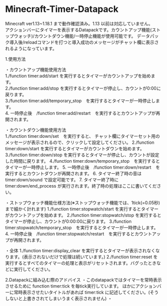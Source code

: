# Minecraft-Timer-Datapack
Minecraft ver1.13~1.18.1 まで動作確認済み。1.13 以前は対応していません。  
アクションバーにタイマーを表示するDatapackです。カウントアップ機能(ストップウォッチ)/カウントダウン機能/一時停止機能が使用可能です。
データパック導入後/reloadコマンドを打つと導入成功のメッセージがチャット欄に表示されるようになっています。

1.使用方法

  ・カウントアップ機能使用方法  
   1./function timer:add/start を実行するとタイマーがカウントアップを始めます。  
   2./function timer:add/stop を実行するとタイマーが停止し、カウントが0:00に戻ります。  
   3./function timer:add/temporary_stop　を実行するとタイマーが一時停止します。  
   4. 一時停止後　/function timer:add/restart　を実行するとカウントアップが再開されます。  
   
   
   ・カウントダウン機能使用方法  
   1./function timer:down/set　を実行すると、  チャット欄にタイマーセット用のメッセージが表示されるので、クリックして設定してください。
   2./function timer:down/start を実行するとタイマーがカウントダウンを始めます。
   3./function timer:down/stop を実行するとタイマーが停止し、カウントが設定した時間に戻ります。
   4./function timer:down/temporary_stop　を実行するとタイマーが一時停止します。
   5. 一時停止後　/function timer:down/restart　を実行するとカウントダウンが再開されます。
   6. タイマー終了時の音は timer:down/sound で設定可能です。
   7. タイマー終了時に timer:down/end_process が実行されます。終了時の処理はここに書いてください。
   
   
   ・ストップウォッチ機能仕様方法(※ストップウォッチ機能では、1tick(=0.05秒)まで細かく計れます)
   1./function timer:stopwatch/start を実行するとタイマーがカウントアップを始めます。
   2./function timer:stopwatch/stop を実行するとタイマーが停止し、カウントが0:00:00に戻ります。
   3./function timer:stopwatch/temporary_stop　を実行するとタイマーが一時停止します。
   4. 一時停止後　/function timer:stopwatch/restart　を実行するとカウントアップが再開されます。
   
   ・全体
   1./function timer:display_clear を実行するとタイマーが表示されなくなります。(表示されないだけで処理は続いています。)
   2./function timer:reset を実行するとすべてのタイマーの処理と表示がリセットされます。バグったときなどに実行してください。
   


2.Datapackに組み込む際のアドバイス
  ・このdatapackではタイマーを常時表示させるために function timer:tick を毎tick実行しています。
    ほかにアクションバーに常時表示させたいタイトルがあれば timer:tick に記述してください。(そうしないと上書きされてしまいうまく表示されません)
  ・
